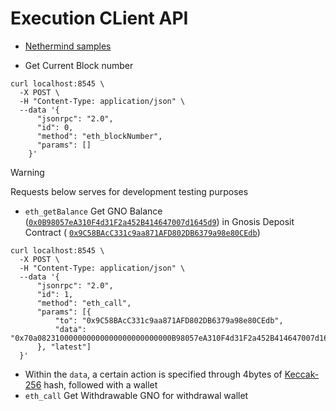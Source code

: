 # Execution CLient API

- [Nethermind samples](https://docs.nethermind.io/interacting/json-rpc-ns/eth)

- Get Current Block number
```
curl localhost:8545 \
  -X POST \
  -H "Content-Type: application/json" \
  --data '{
      "jsonrpc": "2.0",
      "id": 0,
      "method": "eth_blockNumber",
      "params": []
    }'
```
> [!WARNING]
> Requests below serves for development testing purposes

- `eth_getBalance`
Get GNO Balance ([`0x0B98057eA310F4d31F2a452B414647007d1645d9`](https://gnosisscan.io/address/0x0b98057ea310f4d31f2a452b414647007d1645d9)) in Gnosis Deposit Contract ( [`0x9C58BAcC331c9aa871AFD802DB6379a98e80CEdb`](https://gnosisscan.io/address/0x9c58bacc331c9aa871afd802db6379a98e80cedb))
```
curl localhost:8545 \
  -X POST \
  -H "Content-Type: application/json" \
  --data '{
      "jsonrpc": "2.0",
      "id": 1,
      "method": "eth_call",
      "params": [{
          "to": "0x9C58BAcC331c9aa871AFD802DB6379a98e80CEdb",
          "data": "0x70a082310000000000000000000000000B98057eA310F4d31F2a452B414647007d1645d9"
      }, "latest"]
  }'
```
- Within the `data`, a certain action is specified through 4bytes of [Keccak-256](https://emn178.github.io/online-tools/keccak_256.html) hash, followed with a wallet
- `eth_call`
Get Withdrawable GNO for withdrawal wallet
```

```
